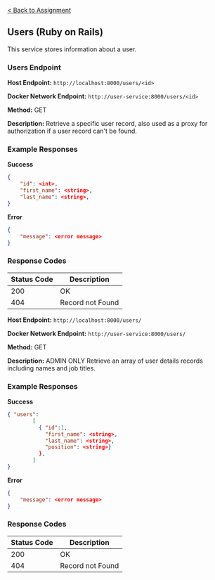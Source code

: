 [< Back to Assignment](../README.md)

## Users (Ruby on Rails)
This service stores information about a user.

### Users Endpoint

**Host Endpoint:** `http://localhost:8000/users/<id>`

**Docker Network Endpoint:** `http://user-service:8000/users/<id>`

**Method:** GET

**Description:** Retrieve a specific user record, also used as a proxy for authorization if a user record can't be found.

### Example Responses

**Success**
```json
{
    "id": <int>,
    "first_name": <string>,
    "last_name": <string>,
}
```

**Error**
```json
{
    "message": <error message>
}
```

### Response Codes

| Status Code | Description      |
| ----------- | ---------------- |
| 200         | OK               |
| 404         | Record not Found |

**Host Endpoint:** `http://localhost:8000/users/`

**Docker Network Endpoint:** `http://user-service:8000/users/`

**Method:** GET

**Description:** ADMIN ONLY Retrieve an array of user details records including names and job titles.

### Example Responses

**Success**
```json
{ "users":
        [
          { "id":1,
            "first_name": <string>,
            "last_name": <string>,
            "position": <string>}
          },
        ]
}
```

**Error**
```json
{
    "message": <error message>
}
```

### Response Codes

| Status Code | Description      |
| ----------- | ---------------- |
| 200         | OK               |
| 404         | Record not Found |
